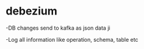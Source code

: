 # debezium
-DB changes send to kafka as json data ji

-Log all information like operation, schema, table etc
